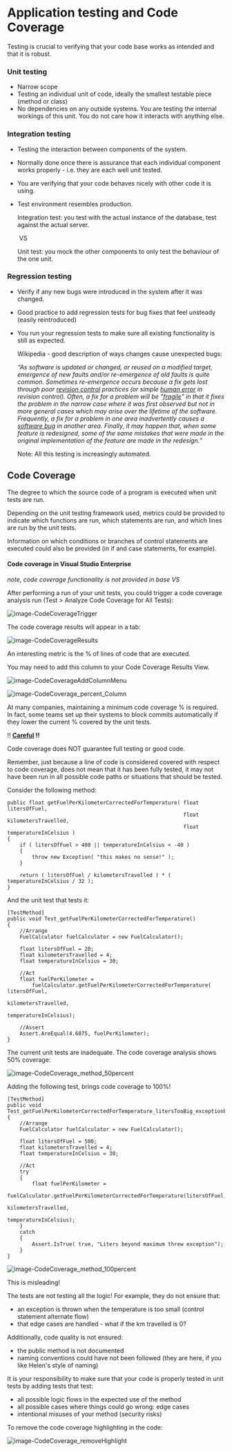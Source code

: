 # Application testing and Code Coverage

Testing is crucial to verifying that your code base works as intended and that it is robust. 

### Unit testing

* Narrow scope
* Testing an individual unit of code, ideally the smallest testable piece (method or class)
* No dependencies on any outside systems. You are testing the internal workings of this unit. You do not care how it interacts with anything else.



### Integration testing

- Testing the interaction between components of the system.

- Normally done once there is assurance that each individual component works properly - i.e. they are each well unit tested.

- You are verifying that your code behaves nicely with other code it is using.

- Test environment resembles production.	

  

  Integration test: you test with the actual instance of the database, test against the actual server. 

  ​                                                                     VS	

  Unit test: you mock the other components to only test the behaviour of the one unit.



### Regression testing

- Verify if any new bugs were introduced in the system after it was changed. 

- Good practice to add regression tests for bug fixes that feel unsteady (easily reintroduced)

- You run your regression tests to make sure all existing functionality is still as expected.

  

  Wikipedia - good description of ways changes cause unexpected bugs:

  *“As software is updated or changed, or reused on a modified target, emergence of new faults and/or re-emergence of old faults is quite common. Sometimes re-emergence occurs because a fix gets lost through poor [revision control](https://en.wikipedia.org/wiki/Revision_control) practices (or simple [human error](https://en.wikipedia.org/wiki/Human_error) in revision control). Often, a fix for a problem will be "[fragile](https://en.wikipedia.org/wiki/Software_brittleness)" in that it fixes the problem in the narrow case where it was first observed but not in more general cases which may arise over the lifetime of the software. Frequently, a fix for a problem in one area inadvertently causes a [software bug](https://en.wikipedia.org/wiki/Software_bug) in another area. Finally, it may happen that, when some feature is redesigned, some of the same mistakes that were made in the original implementation of the feature are made in the redesign.”*

  Note: All this testing is increasingly automated. 



## Code Coverage

The degree to which the source code of a program is executed when unit tests are run.

Depending on the unit testing framework used, metrics could be provided to indicate which functions are run, which statements are run, and which lines are run by the unit tests. 

Information on which conditions or branches of control statements are executed could also be provided (in if and case statements, for example).



#### Code coverage in Visual Studio Enterprise 

*note, code coverage functionality is not provided in base VS*

After performing a run of your unit tests, you could trigger a code coverage analysis run (Test > Analyze Code Coverage for All Tests):

![image-CodeCoverageTrigger](./Images/CodeCoverageTrigger.JPG)





The code coverage results will appear in a tab:

![image-CodeCoverageResults](./Images/CodeCoverageResults.JPG)



An interesting metric is the % of lines of code that are executed. 

You may need to add this column to your Code Coverage Results View.

![image-CodeCoverageAddColumnMenu](./Images/CodeCoverageAddColumnMenu.JPG)



![image-CodeCoverage_percent_Column](./Images/CodeCoverage_percent_Column.JPG)



At many companies, maintaining a minimum code coverage % is required. In fact, some teams set up their systems to block commits automatically if they lower the current % covered by the unit tests. 



!! **<u>Careful</u> !!**

Code coverage does NOT guarantee full testing or good code.

Remember, just because a line of code is considered covered with respect to code coverage, does not mean that it has been fully tested, it may not have been run in all possible code paths or situations that should be tested.



Consider the following method: 

    public float getFuelPerKilometerCorrectedForTemperature( float litersOfFuel, 
                                                             float kilometersTravelled, 
                                                             float temperatureInCelsius )
    {
        if ( litersOfFuel > 400 || temperatureInCelsius < -40 )
        {
        	throw new Exception( "this makes no sense!" );
        }
    
    	return ( litersOfFuel / kilometersTravelled ) * ( temperatureInCelsius / 32 );
    }

And the unit test that tests it:

    [TestMethod]
    public void Test_getFuelPerKilometerCorrectedForTemperature()
    {
    	//Arrange
    	FuelCalculator fuelCalculator = new FuelCalculator();
    
        float litersOfFuel = 20;
        float kilometersTravelled = 4;
        float temperatureInCelsius = 30;
    
        //Act
        float fuelPerKilometer =         	
        	fuelCalculator.getFuelPerKilometerCorrectedForTemperature( litersOfFuel,
        															   kilometersTravelled,
                                                                       temperatureInCelsius);
    
        //Assert
        Assert.AreEqual(4.6875, fuelPerKilometer);
    }

The current unit tests are inadequate. The code coverage analysis shows 50% coverage:

![image-CodeCoverage_method_50percent](./Images/CodeCoverage_method_50percent.JPG)



Adding the following test, brings code coverage to 100%!

    [TestMethod]
    public void Test_getFuelPerKilometerCorrectedForTemperature_litersTooBig_exceptionExpected()
    {
        //Arrange
        FuelCalculator fuelCalculator = new FuelCalculator();
    
        float litersOfFuel = 500;
        float kilometersTravelled = 4;
        float temperatureInCelsius = 30;
    
    	//Act
    	try
    	{
    		float fuelPerKilometer = 	
    	  	 fuelCalculator.getFuelPerKilometerCorrectedForTemperature(litersOfFuel,
    																   kilometersTravelled,
    																   temperatureInCelsius);
        }
        catch
        {
        	Assert.IsTrue( true, "Liters beyond maximum threw exception");
        }
    }



![image-CodeCoverage_method_100percent](./Images/CodeCoverage_method_100percent.JPG)





This is misleading!

The tests are not testing all the logic! For example, they do not ensure that:

- an exception is thrown when the temperature is too small (control statement alternate flow)
- that edge cases are handled - what if the km travelled is 0?

Additionally, code quality is not ensured:

- the public method is not documented
- naming conventions could have not been followed (they are here, if you like Helen's style of naming)



It is your responsibility to make sure that your code is properly tested in unit tests by adding tests that test:

- all possible logic flows in the expected use of the method
- all possible cases where things could go wrong: edge cases
- intentional misuses of your method (security risks)



To remove the code coverage highlighting in the code:

![image-CodeCoverage_removeHighlight](./Images/CodeCoverage_removeHighlight.JPG)
